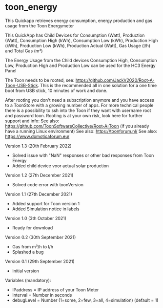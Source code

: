 # toon_energy
This Quickapp retrieves energy consumption, energy production and gas usage from the Toon Energymeter

This QuickApp has Child Devices for Consumption (Watt), Production (Watt), Consumption High (kWh), Consumption Low (kWh), Production High (kWh), Production Low (kWh), Production Actual (Watt), Gas Usage (l/h) and Total Gas (m³)

The Energy Usage from the Child devices Consumption High, Consumption Low, Production High and Production Low can be used for the HC3 Energy Panel

The Toon needs to be rooted, see: https://github.com/JackV2020/Root-A-Toon-USB-Stick. 
This is the recommended all in one solution for a one time boot from USB stick, 10 minutes of work and done. 

After rooting you don't need a subscription anymore and you have access to a ToonStore with a growing number of apps. For more technical people there is a possibility to ssh into the Toon if they want with username root and password toon. Rooting is at your own risk, look here for further support and info: 
See also: https://github.com/ToonSoftwareCollective/Root-A-Toon (if you already have a running Linux environment)
See also: https://toonforum.nl/ 
See also: https://www.domoticaforum.eu/

Version 1.3 (20th February 2022)
- Solved issue with "NaN" responses or other bad responses from Toon Energy
- Added child device voor actual solar production

Version 1.2 (27th December 2021)
- Solved code error with toonVersion

Version 1.1 (27th December 2021)
- Added support for Toon version 1
- Added Simulation notice in labels

Version 1.0 (3th October 2021)
- Ready for download

Version 0.2 (30th September 2021)
- Gas from m³/h to l/h
- Splashed a bug

Version 0.1 (29th September 2021)
- Initial version


Variables (mandatory): 
- IPaddress = IP address of your Toon Meter
- Interval = Number in seconds 
- debugLevel = Number (1=some, 2=few, 3=all, 4=simulation) (default = 1)
